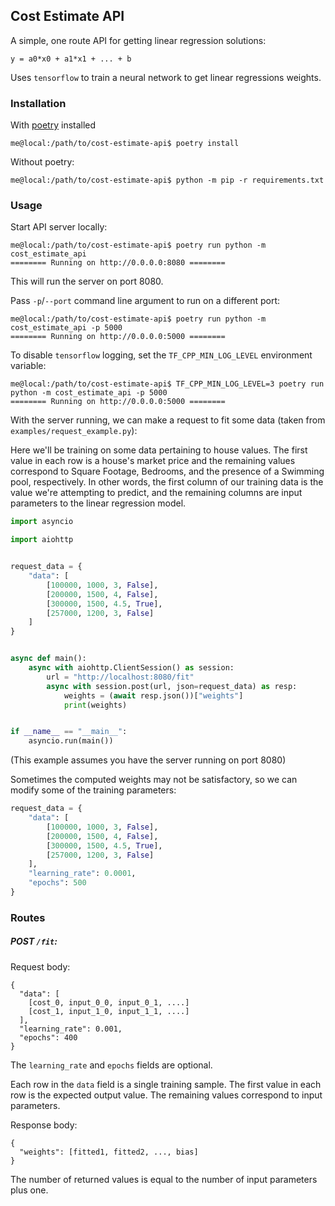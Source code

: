 ## Cost Estimate API

A simple, one route API for getting linear regression solutions:

```
y = a0*x0 + a1*x1 + ... + b
```

Uses `tensorflow` to train a neural network to get linear regressions weights.

### Installation

With [poetry](https://python-poetry.org/) installed

```
me@local:/path/to/cost-estimate-api$ poetry install
```

Without poetry:

```
me@local:/path/to/cost-estimate-api$ python -m pip -r requirements.txt
```

### Usage

Start API server locally:

```
me@local:/path/to/cost-estimate-api$ poetry run python -m cost_estimate_api
======== Running on http://0.0.0.0:8080 ========
```

This will run the server on port 8080.

Pass `-p`/`--port` command line argument to run on a different port:

```
me@local:/path/to/cost-estimate-api$ poetry run python -m cost_estimate_api -p 5000
======== Running on http://0.0.0.0:5000 ========
```

To disable `tensorflow` logging, set the `TF_CPP_MIN_LOG_LEVEL` environment variable:

```
me@local:/path/to/cost-estimate-api$ TF_CPP_MIN_LOG_LEVEL=3 poetry run python -m cost_estimate_api -p 5000
======== Running on http://0.0.0.0:5000 ========
```

With the server running, we can make a request to fit some data (taken from `examples/request_example.py`):

Here we'll be training on some data pertaining to house values. The first value in each row is a house's market price and the remaining values correspond to Square Footage, Bedrooms, and the presence of a Swimming pool, respectively. In other words, the first column of our training data is the value we're attempting to predict, and the remaining columns are input parameters to the linear regression model.

```python
import asyncio

import aiohttp


request_data = {
    "data": [
        [100000, 1000, 3, False],
        [200000, 1500, 4, False],
        [300000, 1500, 4.5, True],
        [257000, 1200, 3, False]
    ]
}


async def main():
    async with aiohttp.ClientSession() as session:
        url = "http://localhost:8080/fit"
        async with session.post(url, json=request_data) as resp:
            weights = (await resp.json())["weights"]
            print(weights)


if __name__ == "__main__":
    asyncio.run(main())
```

(This example assumes you have the server running on port 8080)

Sometimes the computed weights may not be satisfactory, so we can modify some of the training parameters:

```python
request_data = {
    "data": [
        [100000, 1000, 3, False],
        [200000, 1500, 4, False],
        [300000, 1500, 4.5, True],
        [257000, 1200, 3, False]
    ],
    "learning_rate": 0.0001,
    "epochs": 500
}
```

### Routes

##### POST `/fit`:

Request body:

```
{
  "data": [
    [cost_0, input_0_0, input_0_1, ....]
    [cost_1, input_1_0, input_1_1, ....]
  ],
  "learning_rate": 0.001,
  "epochs": 400
}
```

The `learning_rate` and `epochs` fields are optional.

Each row in the `data` field is a single training sample. The first value in each row is the expected output value. The remaining values correspond to input parameters.

Response body:

```
{
  "weights": [fitted1, fitted2, ..., bias]
}
```

The number of returned values is equal to the number of input parameters plus one.

